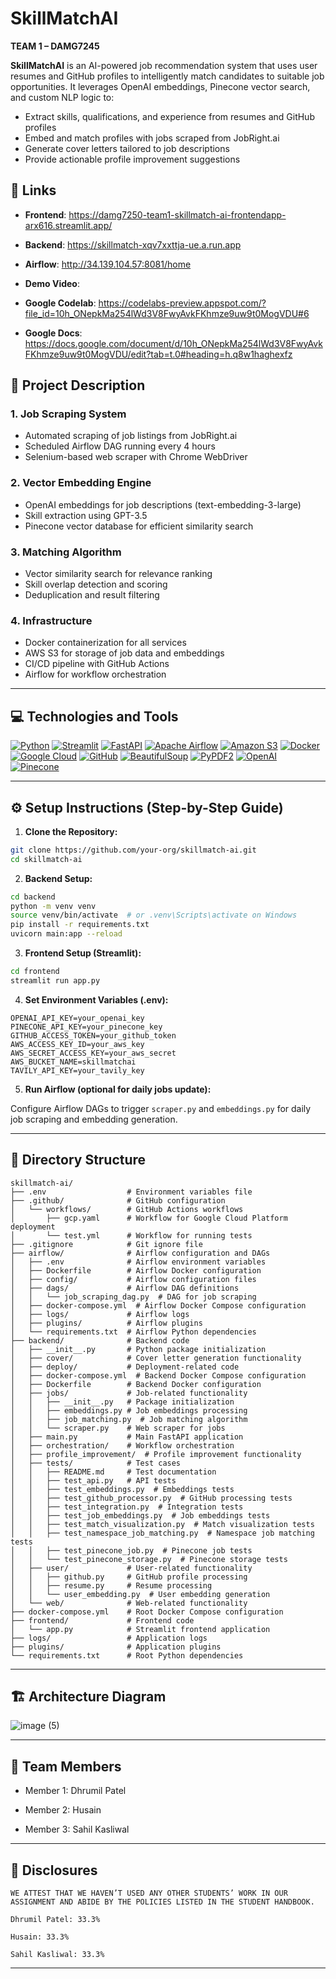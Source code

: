 # SkillMatchAI
**TEAM 1 – DAMG7245**

**SkillMatchAI** is an AI-powered job recommendation system that uses user resumes and GitHub profiles to intelligently match candidates to suitable job opportunities. It leverages OpenAI embeddings, Pinecone vector search, and custom NLP logic to:
- Extract skills, qualifications, and experience from resumes and GitHub profiles
- Embed and match profiles with jobs scraped from JobRight.ai
- Generate cover letters tailored to job descriptions
- Provide actionable profile improvement suggestions
## 🔗 Links

- **Frontend**: https://damg7250-team1-skillmatch-ai-frontendapp-arx616.streamlit.app/

- **Backend**: https://skillmatch-xqv7xxttja-ue.a.run.app

- **Airflow**: http://34.139.104.57:8081/home

- **Demo Video**: 

- **Google Codelab**: https://codelabs-preview.appspot.com/?file_id=10h_ONepkMa254lWd3V8FwyAvkFKhmze9uw9t0MogVDU#6

- **Google Docs**: https://docs.google.com/document/d/10h_ONepkMa254lWd3V8FwyAvkFKhmze9uw9t0MogVDU/edit?tab=t.0#heading=h.q8w1haghexfz

## 📘 Project Description 

### 1. Job Scraping System
- Automated scraping of job listings from JobRight.ai
- Scheduled Airflow DAG running every 4 hours
- Selenium-based web scraper with Chrome WebDriver

### 2. Vector Embedding Engine
- OpenAI embeddings for job descriptions (text-embedding-3-large)
- Skill extraction using GPT-3.5
- Pinecone vector database for efficient similarity search

### 3. Matching Algorithm
- Vector similarity search for relevance ranking
- Skill overlap detection and scoring
- Deduplication and result filtering

### 4. Infrastructure
- Docker containerization for all services
- AWS S3 for storage of job data and embeddings
- CI/CD pipeline with GitHub Actions
- Airflow for workflow orchestration
---

## 💻 Technologies and Tools

[![Python](https://img.shields.io/badge/Python-FFD43B?style=for-the-badge&logo=python&logoColor=blue)](https://www.python.org/)
[![Streamlit](https://img.shields.io/badge/Streamlit-FF4B4B?style=for-the-badge&logo=Streamlit&logoColor=white)](https://streamlit.io/)
[![FastAPI](https://img.shields.io/badge/fastapi-109989?style=for-the-badge&logo=FASTAPI&logoColor=white)](https://fastapi.tiangolo.com/)
[![Apache Airflow](https://img.shields.io/badge/Airflow-017CEE?style=for-the-badge&logo=Apache%20Airflow&logoColor=white)](https://airflow.apache.org/)
[![Amazon S3](https://img.shields.io/badge/AWS_S3-FF9900?style=for-the-badge&logo=amazonaws&logoColor=white)](https://aws.amazon.com/s3/)
[![Docker](https://img.shields.io/badge/Docker-%232496ED?style=for-the-badge&logo=Docker&color=blue&logoColor=white)](https://www.docker.com)
[![Google Cloud](https://img.shields.io/badge/Google_Cloud-%234285F4.svg?style=for-the-badge&logo=google-cloud&logoColor=white)](https://cloud.google.com)
[![GitHub](https://img.shields.io/badge/GitHub-100000?style=for-the-badge&logo=github&logoColor=white)](https://github.com/)
[![BeautifulSoup](https://img.shields.io/badge/BeautifulSoup-8A4182?style=for-the-badge&logo=python&logoColor=white)](https://www.crummy.com/software/BeautifulSoup/)
[![PyPDF2](https://img.shields.io/badge/PyPDF2-3776AB?style=for-the-badge&logo=python&logoColor=white)](https://pypi.org/project/PyPDF2/)
[![OpenAI](https://img.shields.io/badge/OpenAI-412991?style=for-the-badge&logo=openai&logoColor=white)](https://platform.openai.com/)
[![Pinecone](https://img.shields.io/badge/Pinecone-0A2239?style=for-the-badge&logoColor=white)](https://www.pinecone.io/)

---

## ⚙️ Setup Instructions (Step-by-Step Guide)
1. **Clone the Repository:**
```bash
git clone https://github.com/your-org/skillmatch-ai.git
cd skillmatch-ai
```

2. **Backend Setup:**
```bash
cd backend
python -m venv venv
source venv/bin/activate  # or .venv\Scripts\activate on Windows
pip install -r requirements.txt
uvicorn main:app --reload
```

3. **Frontend Setup (Streamlit):**
```bash
cd frontend
streamlit run app.py
```

4. **Set Environment Variables (.env):**
```env
OPENAI_API_KEY=your_openai_key
PINECONE_API_KEY=your_pinecone_key
GITHUB_ACCESS_TOKEN=your_github_token
AWS_ACCESS_KEY_ID=your_aws_key
AWS_SECRET_ACCESS_KEY=your_aws_secret
AWS_BUCKET_NAME=skillmatchai
TAVILY_API_KEY=your_tavily_key
```

5. **Run Airflow (optional for daily jobs update):**

Configure Airflow DAGs to trigger `scraper.py` and `embeddings.py` for daily job scraping and embedding generation.

---

## 📂 Directory Structure
```
skillmatch-ai/
├── .env                  # Environment variables file
├── .github/              # GitHub configuration
│   └── workflows/        # GitHub Actions workflows
│       ├── gcp.yaml      # Workflow for Google Cloud Platform deployment
│       └── test.yml      # Workflow for running tests
├── .gitignore            # Git ignore file
├── airflow/              # Airflow configuration and DAGs
│   ├── .env              # Airflow environment variables
│   ├── Dockerfile        # Airflow Docker configuration
│   ├── config/           # Airflow configuration files
│   ├── dags/             # Airflow DAG definitions
│   │   └── job_scraping_dag.py  # DAG for job scraping
│   ├── docker-compose.yml  # Airflow Docker Compose configuration
│   ├── logs/             # Airflow logs
│   ├── plugins/          # Airflow plugins
│   └── requirements.txt  # Airflow Python dependencies
├── backend/              # Backend code
│   ├── __init__.py       # Python package initialization
│   ├── cover/            # Cover letter generation functionality
│   ├── deploy/           # Deployment-related code
│   ├── docker-compose.yml  # Backend Docker Compose configuration
│   ├── Dockerfile        # Backend Docker configuration
│   ├── jobs/             # Job-related functionality
│   │   ├── __init__.py   # Package initialization
│   │   ├── embeddings.py # Job embeddings processing
│   │   ├── job_matching.py  # Job matching algorithm
│   │   └── scraper.py    # Web scraper for jobs
│   ├── main.py           # Main FastAPI application
│   ├── orchestration/    # Workflow orchestration
│   ├── profile_improvement/  # Profile improvement functionality
│   ├── tests/            # Test cases
│   │   ├── README.md     # Test documentation
│   │   ├── test_api.py   # API tests
│   │   ├── test_embeddings.py  # Embeddings tests
│   │   ├── test_github_processor.py  # GitHub processing tests
│   │   ├── test_integration.py  # Integration tests
│   │   ├── test_job_embeddings.py  # Job embeddings tests
│   │   ├── test_match_visualization.py  # Match visualization tests
│   │   ├── test_namespace_job_matching.py  # Namespace job matching tests
│   │   ├── test_pinecone_job.py  # Pinecone job tests
│   │   └── test_pinecone_storage.py  # Pinecone storage tests
│   ├── user/             # User-related functionality
│   │   ├── github.py     # GitHub profile processing
│   │   ├── resume.py     # Resume processing
│   │   └── user_embedding.py  # User embedding generation
│   └── web/              # Web-related functionality
├── docker-compose.yml    # Root Docker Compose configuration
├── frontend/             # Frontend code
│   └── app.py            # Streamlit frontend application
├── logs/                 # Application logs
├── plugins/              # Application plugins
└── requirements.txt      # Root Python dependencies
```

---

## 🏗 Architecture Diagram
![image (5)](https://github.com/user-attachments/assets/0b0b046b-5f71-4df2-9556-330ecc64fb70)


---

## 👥 Team Members

- Member 1: Dhrumil Patel
  
- Member 2: Husain
  
- Member 3: Sahil Kasliwal

---

## 📜 Disclosures
```
WE ATTEST THAT WE HAVEN’T USED ANY OTHER STUDENTS’ WORK IN OUR ASSIGNMENT AND ABIDE BY THE POLICIES LISTED IN THE STUDENT HANDBOOK.

Dhrumil Patel: 33.3%  

Husain: 33.3% 

Sahil Kasliwal: 33.3%
```

---







